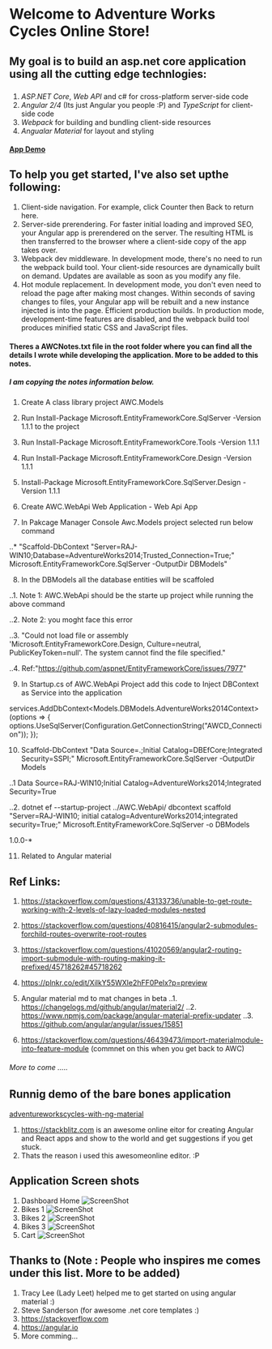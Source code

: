 # Welcome to **Adventure Works Cycles Online Store!**
## My goal is to build an asp.net core application using all the cutting edge technlogies:
###
1. *ASP.NET Core*, *Web API* and c# for cross-platform server-side code
2. *Angular 2/4* (Its just Angular you people :P) and *TypeScript* for client-side code
3. *Webpack* for building and bundling client-side resources
4. *Angualar Material* for layout and styling

#### <a href="https://stackblitz.com/edit/adventureworkscycles-with-ng-material" target="_blank">App Demo</a>

## To help you get started, I've also set upthe following:
  
1. Client-side navigation. For example, click Counter then Back to return here.
2. Server-side prerendering. For faster initial loading and improved SEO, your Angular app is prerendered on the server. The resulting HTML is then transferred to the browser where a client-side copy of the app takes over.
3. Webpack dev middleware. In development mode, there's no need to run the webpack build tool. Your client-side resources are dynamically built on demand. Updates are available as soon as you modify any file.
4. Hot module replacement. In development mode, you don't even need to reload the page after making most changes. Within seconds of saving changes to files, your Angular app will be rebuilt and a new instance injected is into the page.
Efficient production builds. In production mode, development-time features are disabled, and the webpack build tool produces minified static CSS and JavaScript files.

#### Theres a AWCNotes.txt file in the root folder where you can find all the details I wrote while developing the application. More to be added to this notes.
##### I am copying the notes information below.
1. Create A class library project AWC.Models

2. Run Install-Package Microsoft.EntityFrameworkCore.SqlServer -Version 1.1.1 to the project

3. Run Install-Package Microsoft.EntityFrameworkCore.Tools -Version 1.1.1

4. Run Install-Package Microsoft.EntityFrameworkCore.Design -Version 1.1.1

5. Install-Package Microsoft.EntityFrameworkCore.SqlServer.Design -Version 1.1.1

6. Create AWC.WebApi Web Application - Web Api App

7. In Pakcage Manager Console Awc.Models project selected run below command

..* "Scaffold-DbContext "Server=RAJ-WIN10;Database=AdventureWorks2014;Trusted_Connection=True;" Microsoft.EntityFrameworkCore.SqlServer -OutputDir DBModels"

8. In the DBModels all the database entities will be scaffoled 

..1. Note 1: AWC.WebApi should be the starte up project while running the above command

..2. Note 2: you moght face this error

..3. "Could not load file or assembly 'Microsoft.EntityFrameworkCore.Design, Culture=neutral, PublicKeyToken=null'. The system cannot find the file specified."

..4. Ref:"https://github.com/aspnet/EntityFrameworkCore/issues/7977" 

9. In Startup.cs of AWC.WebApi Project add this code to Inject DBContext as Service into the application

 services.AddDbContext<Models.DBModels.AdventureWorks2014Context>(options => {
                options.UseSqlServer(Configuration.GetConnectionString("AWCD_Connection"));
            });

10. Scaffold-DbContext "Data Source=.;Initial Catalog=DBEfCore;Integrated Security=SSPI;" Microsoft.EntityFrameworkCore.SqlServer -OutputDir Models

..1 Data Source=RAJ-WIN10;Initial Catalog=AdventureWorks2014;Integrated Security=True


..2. dotnet ef --startup-project ../AWC.WebApi/ dbcontext scaffold "Server=RAJ-WIN10;
     initial catalog=AdventureWorks2014;integrated security=True;" 
     Microsoft.EntityFrameworkCore.SqlServer -o DBModels


<ItemGroup>
    <DotNetCliToolReference Include="Microsoft.EntityFrameworkCore.Tools.DotNet">
      <Version>1.0.0-*</Version>
    </DotNetCliToolReference>
  </ItemGroup>
  
11. Related to Angular material 


## Ref Links:

1. https://stackoverflow.com/questions/43133736/unable-to-get-route-working-with-2-levels-of-lazy-loaded-modules-nested
2. https://stackoverflow.com/questions/40816415/angular2-submodules-forchild-routes-overwrite-root-routes
3. https://stackoverflow.com/questions/41020569/angular2-routing-import-submodule-with-routing-making-it-prefixed/45718262#45718262
4. https://plnkr.co/edit/XilkY55WXle2hFF0Pelx?p=preview
5. Angular material md to mat changes in beta
..1. https://changelogs.md/github/angular/material2/
..2. https://www.npmjs.com/package/angular-material-prefix-updater
..3. https://github.com/angular/angular/issues/15851

6. https://stackoverflow.com/questions/46439473/import-materialmodule-into-feature-module (commnet on this when you get back to AWC)

###### More to come .....

## Runnig demo of the bare bones application

[adventureworkscycles-with-ng-material](https://stackblitz.com/edit/adventureworkscycles-with-ng-material)
1. https://stackblitz.com is an awesome online eitor for creating Angular and React apps and show to the world and get suggestions if you get stuck.
2. Thats the reason i used this awesomeonline editor. :P


## Application Screen shots
1. Dashboard Home
![ScreenShot](https://github.com/rjankathi/AdventureWorksCycles/blob/master/screenshots/home.png)
2. Bikes 1
![ScreenShot](https://github.com/rjankathi/AdventureWorksCycles/blob/master/screenshots/bikes2.png)
3. Bikes 2
![ScreenShot](https://github.com/rjankathi/AdventureWorksCycles/blob/master/screenshots/bikes3.png)
4. Bikes 3
![ScreenShot](https://github.com/rjankathi/AdventureWorksCycles/blob/master/screenshots/bikes2.png)
5. Cart
![ScreenShot](https://github.com/rjankathi/AdventureWorksCycles/blob/master/screenshots/cart.png)

## Thanks to (Note : People who inspires me comes under this list. More to be added)
1. Tracy Lee (Lady Leet) helped me to get started on using angular material :)
2. Steve Sanderson (for awesome .net core templates :)
3. https://stackoverflow.com
4. https://angular.io
5. More comming... 
